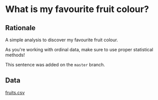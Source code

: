 # What is my favourite fruit colour?

## Rationale

A simple analysis to discover my favourite fruit colour. 

As you're working with ordinal data, make sure to use proper statistical methods!

This sentence was added on the `master` branch.

## Data

[fruits.csv](data/fruits.csv)
